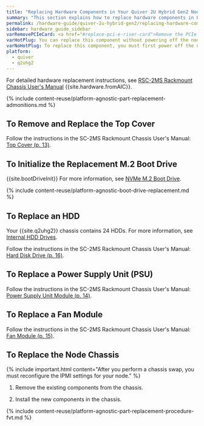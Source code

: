 ```yaml
---
title: "Replacing Hardware Components in Your Quiver 2U Hybrid Gen2 Nodes"
summary: "This section explains how to replace hardware components in Quiver 2U Hybrid Gen2 nodes."
permalink: /hardware-guide/quiver-2u-hybrid-gen2/replacing-hardware-components.html
sidebar: hardware_guide_sidebar
varRemovePCIeCard: <a href="#replace-pci-e-riser-card">Remove the PCIe card from the motherboard.</a>
varHotPlug: You can replace this component without powering off the node.
varNoHotPlug: To replace this component, you must first power off the node.
platform:
  - quiver
  - q2uhg2
---
```


For detailed hardware replacement instructions, see <a href="https://docs.qumulo.com/pdf/quiver-2uh-hybrid-rackmount-chassis-user-manual.pdf#page=11" class="pdf">RSC-2MS Rackmount Chassis User's Manual</a> {{site.hardware.fromAIC}}.

{% include content-reuse/platform-agnostic-part-replacement-admonitions.md %}

## To Remove and Replace the Top Cover
Follow the instructions in the SC-2MS Rackmount Chassis User's Manual: <a href="https://docs.qumulo.com/pdf/quiver-2uh-hybrid-rackmount-chassis-user-manual.pdf#page=13" class="pdf">Top Cover (p. 13)</a>.


## To Initialize the Replacement M.2 Boot Drive
{{site.bootDriveInit}} For more information, see [NVMe M.2 Boot Drive](drive-bay-mapping.html#nvme-m2-boot-drive).

{% include content-reuse/platform-agnostic-boot-drive-replacement.md %}


## To Replace an HDD
Your {{site.q2uhg2}} chassis contains 24 HDDs. For more information, see [Internal HDD Drives](drive-bay-mapping.html#internal-hdd-drives).

Follow the instructions in the SC-2MS Rackmount Chassis User's Manual: <a href="https://docs.qumulo.com/pdf/quiver-2uh-hybrid-rackmount-chassis-user-manual.pdf#page=16" class="pdf">Hard Disk Drive (p. 16)</a>.


## To Replace a Power Supply Unit (PSU)
Follow the instructions in the SC-2MS Rackmount Chassis User's Manual: <a href="https://docs.qumulo.com/pdf/quiver-2uh-hybrid-rackmount-chassis-user-manual.pdf#page=14" class="pdf">Power Supply Unit Module (p. 14)</a>.


## To Replace a Fan Module
Follow the instructions in the SC-2MS Rackmount Chassis User's Manual: <a href="https://docs.qumulo.com/pdf/quiver-2uh-hybrid-rackmount-chassis-user-manual.pdf#page=15" class="pdf">Fan Module (p. 15)</a>.


## To Replace the Node Chassis
{% include important.html content="After you perform a chassis swap, you must reconfigure the IPMI settings for your node." %}

1. Remove the existing components from the chassis.

1. Install the new components in the chassis.

{% include content-reuse/platform-agnostic-part-replacement-procedure-fvt.md %}
